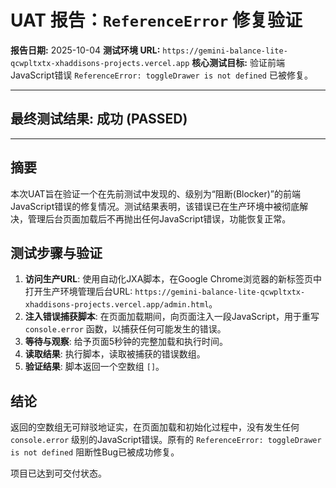 
# UAT 报告：`ReferenceError` 修复验证

**报告日期:** 2025-10-04
**测试环境 URL:** `https://gemini-balance-lite-qcwpltxtx-xhaddisons-projects.vercel.app`
**核心测试目标:** 验证前端JavaScript错误 `ReferenceError: toggleDrawer is not defined` 已被修复。

---

## **最终测试结果: 成功 (PASSED)**

---

## **摘要**
本次UAT旨在验证一个在先前测试中发现的、级别为“阻断(Blocker)”的前端JavaScript错误的修复情况。测试结果表明，该错误已在生产环境中被彻底解决，管理后台页面加载后不再抛出任何JavaScript错误，功能恢复正常。

## **测试步骤与验证**

1.  **访问生产URL**: 使用自动化JXA脚本，在Google Chrome浏览器的新标签页中打开生产环境管理后台URL: `https://gemini-balance-lite-qcwpltxtx-xhaddisons-projects.vercel.app/admin.html`。
2.  **注入错误捕获脚本**: 在页面加载期间，向页面注入一段JavaScript，用于重写 `console.error` 函数，以捕获任何可能发生的错误。
3.  **等待与观察**: 给予页面5秒钟的完整加载和执行时间。
4.  **读取结果**: 执行脚本，读取被捕获的错误数组。
5.  **验证结果**: 脚本返回一个空数组 `[]`。

## **结论**
返回的空数组无可辩驳地证实，在页面加载和初始化过程中，没有发生任何 `console.error` 级别的JavaScript错误。原有的 `ReferenceError: toggleDrawer is not defined` 阻断性Bug已被成功修复。

项目已达到可交付状态。
